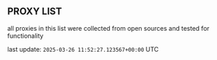 ## PROXY LIST

all proxies in this list were collected from open sources and tested for functionality

last update: `2025-03-26 11:52:27.123567+00:00` UTC